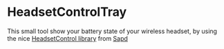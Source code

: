 # HeadsetControlTray

This small tool show your battery state of your wireless headset, by using the nice [HeadsetControl library](https://github.com/Sapd/HeadsetControl) from [Sapd](https://github.com/Sapd)
